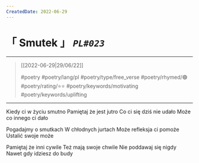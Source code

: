 ```yaml
---
CreatedDate: 2022-06-29
---
```

# &#12300; Smutek &#12301; *`PL#023`*

---

> [[2022-06-29|29/06/22]]
> 
> #poetry 
> #poetry/lang/pl 
> #poetry/type/free_verse 
> #poetry/rhymed/🟢 
> #poetry/rating/⭐⭐ 
> #poetry/keywords/motivating #poetry/keywords/uplifting 

---

Kiedy ci w życiu smutno
Pamiętaj że jest jutro
Co ci się dziś nie udało
Może co innego ci dało

Pogadajmy o smutkach
W chłodnych jurtach
Może refleksja ci pomoże
Ustalić swoje może

Pamiętaj że inni cywile
Też mają swoje chwile 
Nie poddawaj się nigdy
Nawet gdy idziesz do budy